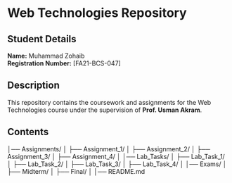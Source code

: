 # Web Technologies Repository

## Student Details

**Name:** Muhammad Zohaib  
**Registration Number:** [FA21-BCS-047]

## Description

This repository contains the coursework and assignments for the Web Technologies course under the supervision of **Prof. Usman Akram**.

## Contents

│── Assignments/
│ ├── Assignment_1/
│ ├── Assignment_2/
│ ├── Assignment_3/
│ ├── Assignment_4/
│
│── Lab_Tasks/
│ ├── Lab_Task_1/
│ ├── Lab_Task_2/
│ ├── Lab_Task_3/
│ ├── Lab_Task_4/
│
│── Exams/
│ ├── Midterm/
│ ├── Final/
│
│── README.md
